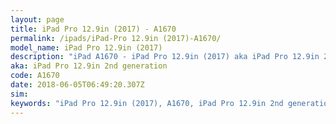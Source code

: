 ```yaml
---
layout: page
title: iPad Pro 12.9in (2017) - A1670
permalink: /ipads/iPad-Pro 12.9in (2017)-A1670/
model_name: iPad Pro 12.9in (2017)
description: "iPad A1670 - iPad Pro 12.9in (2017) aka iPad Pro 12.9in 2nd generation. 3 Best compatible iPad cases, pens, chargers and keyboards."
aka: iPad Pro 12.9in 2nd generation
code: A1670
date: 2018-06-05T06:49:20.307Z
sim: 
keywords: "iPad Pro 12.9in (2017), A1670, iPad Pro 12.9in 2nd generation"
---
```

